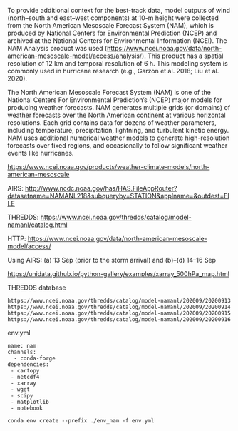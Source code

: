 To provide additional context for the best-track data, model outputs of wind (north–south and east–west components) 
at 10-m height were collected from the North American Mesoscale Forecast System (NAM), which is produced by
National Centers for Environmental Prediction (NCEP) and archived at the National Centers for Environmental Information (NCEI). 
The NAM Analysis product was used (https://www.ncei.noaa.gov/data/north-american-mesoscale-model/access/analysis/). 
This product has a spatial resolution of 12 km and temporal resolution of 6 h. 
This modeling system is commonly used in hurricane research (e.g., Garzon et al. 2018; Liu et al. 2020).

The North American Mesoscale Forecast System (NAM) is one of the National Centers For Environmental Prediction’s (NCEP) major models for producing weather forecasts. NAM generates multiple grids (or domains) of weather forecasts over the North American continent at various horizontal resolutions. Each grid contains data for dozens of weather parameters, including temperature, precipitation, lightning, and turbulent kinetic energy. NAM uses additional numerical weather models to generate high-resolution forecasts over fixed regions, and occasionally to follow significant weather events like hurricanes.

https://www.ncei.noaa.gov/products/weather-climate-models/north-american-mesoscale

AIRS:
http://www.ncdc.noaa.gov/has/HAS.FileAppRouter?datasetname=NAMANL218&subqueryby=STATION&applname=&outdest=FILE

THREDDS:
https://www.ncei.noaa.gov/thredds/catalog/model-namanl/catalog.html

HTTP:
https://www.ncei.noaa.gov/data/north-american-mesoscale-model/access/

Using AIRS:
(a) 13 Sep (prior to the storm arrival) and (b)–(d) 14–16 Sep

https://unidata.github.io/python-gallery/examples/xarray_500hPa_map.html


THREDDS database
```
https://www.ncei.noaa.gov/thredds/catalog/model-namanl/202009/20200913
https://www.ncei.noaa.gov/thredds/catalog/model-namanl/202009/20200914
https://www.ncei.noaa.gov/thredds/catalog/model-namanl/202009/20200915
https://www.ncei.noaa.gov/thredds/catalog/model-namanl/202009/20200916
```

env.yml
```
name: nam
channels:
  - conda-forge
dependencies:
 - cartopy
 - netcdf4
 - xarray
 - wget
 - scipy
 - matplotlib
 - notebook
```

```
conda env create --prefix ./env_nam -f env.yml 





